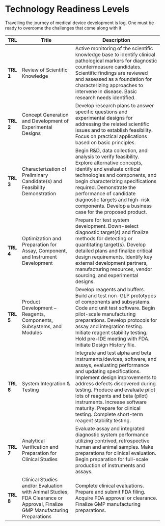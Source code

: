 # Technology Readiness Levels

Travelling the journey of medical device development is log. One must be ready to overcome the challenges that come along with it

| **TRL** | **Title**                                              | **Description**                                                                                                                                                                                                                                                                                                                                                  |
|---------|--------------------------------------------------------|------------------------------------------------------------------------------------------------------------------------------------------------------------------------------------------------------------------------------------------------------------------------------------------------------------------------------------------------------------------|
| **TRL 1** | Review of Scientific Knowledge                        | Active monitoring of the scientific knowledge base to identify clinical pathological markers for diagnostic countermeasure candidates. Scientific findings are reviewed and assessed as a foundation for characterizing approaches to intervene in disease. Basic research needs identified.                                                                        |
| **TRL 2** | Concept Generation and Development of Experimental Designs | Develop research plans to answer specific questions and experimental designs for addressing the related scientific issues and to establish feasibility. Focus on practical applications based on basic principles.                                                                                                                                               |
| **TRL 3** | Characterization of Preliminary Candidate(s) and Feasibility Demonstration | Begin R&D, data collection, and analysis to verify feasibility. Explore alternative concepts, identify and evaluate critical technologies and components, and begin characterizing specifications required. Demonstrate the performance of candidate diagnostic targets and high-risk components. Develop a business case for the proposed product.                   |
| **TRL 4** | Optimization and Preparation for Assay, Component, and Instrument Development | Prepare for test system development. Down-select diagnostic target(s) and finalize methods for detecting or quantitating target(s). Develop detailed plans and finalize critical design requirements. Identify key external development partners, manufacturing resources, vendor sourcing, and experimental designs.                                                 |
| **TRL 5** | Product Development – Reagents, Components, Subsystems, and Modules | Develop reagents and buffers. Build and test non-GLP prototypes of components and subsystems. Code and unit test software. Begin pilot-scale manufacturing preparations. Develop protocols for assay and integration testing. Initiate reagent stability testing. Hold pre-IDE meeting with FDA. Initiate Design History file.                                        |
| **TRL 6** | System Integration & Testing                           | Integrate and test alpha and beta instruments/devices, software, and assays, evaluating performance and updating specifications. Implement design improvements to address defects discovered during testing. Produce and evaluate pilot lots of reagents and beta (pilot) instruments. Increase software maturity. Prepare for clinical testing. Complete short-term reagent stability testing. |
| **TRL 7** | Analytical Verification and Preparation for Clinical Studies | Evaluate assay and integrated diagnostic system performance utilizing contrived, retrospective human and animal samples. Make preparations for clinical evaluation. Begin preparation for full-scale production of instruments and assays.                                                                                                                         |
| **TRL 8** | Clinical Studies and/or Evaluation with Animal Studies, FDA Clearance or Approval, Finalize GMP Manufacturing Preparations | Complete clinical evaluations. Prepare and submit FDA filing. Acquire FDA approval or clearance. Finalize GMP manufacturing preparations.                                                                                                                                                                                 |

